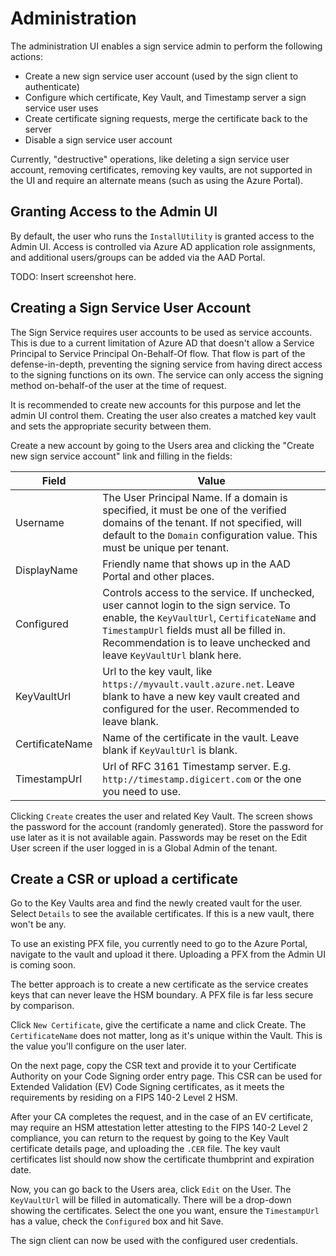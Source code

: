 # Administration

The administration UI enables a sign service admin to perform the following actions:

- Create a new sign service user account (used by the sign client to authenticate)
- Configure which certificate, Key Vault, and Timestamp server a sign service user uses
- Create certificate signing requests, merge the certificate back to the server
- Disable a sign service user account

Currently, "destructive" operations, like deleting a sign service user account, removing certificates, removing key vaults, are not supported in the UI and require an alternate means (such as using the Azure Portal).

## Granting Access to the Admin UI

By default, the user who runs the `InstallUtility` is granted access to the Admin UI. Access is controlled via Azure AD application role assignments, and additional users/groups can be added via the AAD Portal.

TODO: Insert screenshot here.

## Creating a Sign Service User Account

The Sign Service requires user accounts to be used as service accounts. This is due to a current limitation of Azure AD that doesn't allow a Service Principal to Service Principal On-Behalf-Of flow. That flow is part of the defense-in-depth, preventing the signing service from having direct access to the signing functions on its own. The service can only access the signing method on-behalf-of the user at the time of request.

It is recommended to create new accounts for this purpose and let the admin UI control them. Creating the user also creates a matched key vault and sets the appropriate security between them.

Create a new account by going to the Users area and clicking the "Create new sign service account" link and filling in the fields:

| Field | Value |
| ----- | ----- |
| Username | The User Principal Name. If a domain is specified, it must be one of the verified domains of the tenant. If not specified, will default to the `Domain` configuration value. This must be unique per tenant. |
| DisplayName| Friendly name that shows up in the AAD Portal and other places. |
| Configured | Controls access to the service. If unchecked, user cannot login to the sign service. To enable, the `KeyVaultUrl`, `CertificateName` and `TimestampUrl` fields must all be filled in. Recommendation is to leave unchecked and leave `KeyVaultUrl` blank here. |
| KeyVaultUrl | Url to the key vault, like `https://myvault.vault.azure.net`. Leave blank to have a new key vault created and configured for the user. Recommended to leave blank.
| CertificateName | Name of the certificate in the vault. Leave blank if `KeyVaultUrl` is blank. |
| TimestampUrl | Url of RFC 3161 Timestamp server. E.g. `http://timestamp.digicert.com` or the one you need to use. |

Clicking `Create` creates the user and related Key Vault. The screen shows the password for the account (randomly generated). Store the password for use later as it is not available again. Passwords may be reset on the Edit User screen if the user logged in is a Global Admin of the tenant.

## Create a CSR or upload a certificate

Go to the Key Vaults area and find the newly created vault for the user. Select `Details` to see the available certificates. If this is a new vault, there won't be any.

To use an existing PFX file, you currently need to go to the Azure Portal, navigate to the vault and upload it there. Uploading a PFX from the Admin UI is coming soon.

The better approach is to create a new certificate as the service creates keys that can never leave the HSM boundary. A PFX file is far less secure by comparison.

Click `New Certificate`, give the certificate a name and click Create. The `CertificateName` does not matter, long as it's unique within the Vault. This is the value you'll configure on the user later.

On the next page, copy the CSR text and provide it to your Certificate Authority on your Code Signing order entry page. This CSR can be used for Extended Validation (EV) Code Signing certificates, as it meets the requirements by residing on a FIPS 140-2 Level 2 HSM.

After your CA completes the request, and in the case of an EV certificate, may require an HSM attestation letter attesting to the FIPS 140-2 Level 2 compliance, you can return to the request by going to the Key Vault certificate details page, and uploading the `.CER` file. The key vault certificates list should now show the certificate thumbprint and expiration date.

Now, you can go back to the Users area, click `Edit` on the User. The `KeyVaultUrl` will be filled in automatically. There will be a drop-down showing the certificates. Select the one you want, ensure the `TimestampUrl` has a value, check the `Configured` box and hit Save.

The sign client can now be used with the configured user credentials.